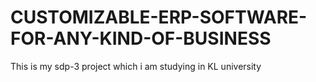 # CUSTOMIZABLE-ERP-SOFTWARE-FOR-ANY-KIND-OF-BUSINESS
This is my sdp-3 project which i am studying in KL university
